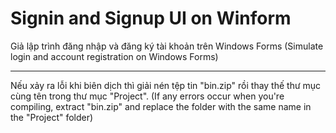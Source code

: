 # Signin and Signup UI on Winform
Giả lập trình đăng nhập và đăng ký tài khoản trên Windows Forms 
(Simulate login and account registration on Windows Forms)
______________________________

Nếu xảy ra lỗi khi biên dịch thì giải nén tệp tin "bin.zip" rồi thay thế thư mục cùng tên trong thư mục "Project".
(If any errors occur when you're compiling, extract "bin.zip" and replace the folder with the same name in the "Project" folder)

